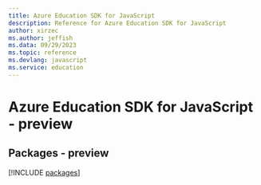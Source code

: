 ```yaml
---
title: Azure Education SDK for JavaScript
description: Reference for Azure Education SDK for JavaScript
author: xirzec
ms.author: jeffish
ms.data: 09/29/2023
ms.topic: reference
ms.devlang: javascript
ms.service: education
---
```

# Azure Education SDK for JavaScript - preview
## Packages - preview
[!INCLUDE [packages](education-index.md)]